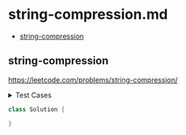 # string-compression.md

+ [string-compression](#string-compression)

## string-compression

https://leetcode.com/problems/string-compression/

<details><summary>Test Cases</summary><blockquote>

``` java
import org.junit.jupiter.api.BeforeEach;
import org.junit.jupiter.api.Test;

import java.util.List;

import static org.junit.jupiter.api.Assertions.*;

class SolutionTest {
    private Solution solution;

    @BeforeEach
    void setUp() {
        solution = new Solution();
    }

    @Test
    void testCaseName() {
        assertEquals(expected, result);
    }
}
```

</blockquote></details>

``` java
class Solution {

}
```
